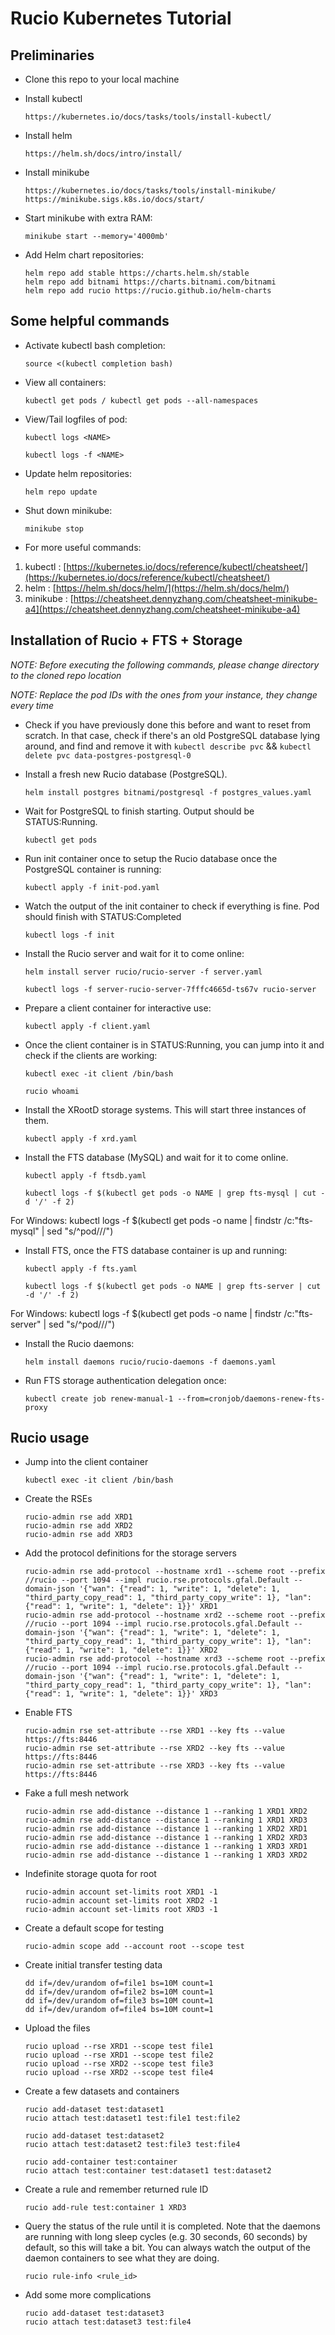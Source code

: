 # Rucio Kubernetes Tutorial

## Preliminaries

* Clone this repo to your local machine

* Install kubectl

      https://kubernetes.io/docs/tasks/tools/install-kubectl/

* Install helm

      https://helm.sh/docs/intro/install/

* Install minikube

      https://kubernetes.io/docs/tasks/tools/install-minikube/
	  https://minikube.sigs.k8s.io/docs/start/

* Start minikube with extra RAM:

      minikube start --memory='4000mb'

* Add Helm chart repositories:

      helm repo add stable https://charts.helm.sh/stable
      helm repo add bitnami https://charts.bitnami.com/bitnami
      helm repo add rucio https://rucio.github.io/helm-charts

## Some helpful commands

* Activate kubectl bash completion:

      source <(kubectl completion bash)

* View all containers:

      kubectl get pods / kubectl get pods --all-namespaces

* View/Tail logfiles of pod:

      kubectl logs <NAME>

      kubectl logs -f <NAME>

* Update helm repositories:

      helm repo update

* Shut down minikube:

      minikube stop
      
* For more useful commands:
1. kubectl : [https://kubernetes.io/docs/reference/kubectl/cheatsheet/](https://kubernetes.io/docs/reference/kubectl/cheatsheet/)
2. helm : [https://helm.sh/docs/helm/](https://helm.sh/docs/helm/)
3. minikube : [https://cheatsheet.dennyzhang.com/cheatsheet-minikube-a4](https://cheatsheet.dennyzhang.com/cheatsheet-minikube-a4)

## Installation of Rucio + FTS + Storage

_NOTE: Before executing the following commands, please change directory to the cloned repo location_

_NOTE: Replace the pod IDs with the ones from your instance, they change every time_

* Check if you have previously done this before and want to reset from scratch. In that case, check if there's an old PostgreSQL database lying around, and find and remove it with `kubectl describe pvc` && `kubectl delete pvc data-postgres-postgresql-0`

* Install a fresh new Rucio database (PostgreSQL).

      helm install postgres bitnami/postgresql -f postgres_values.yaml

* Wait for PostgreSQL to finish starting. Output should be STATUS:Running.

      kubectl get pods

* Run init container once to setup the Rucio database once the PostgreSQL container is running:

      kubectl apply -f init-pod.yaml

* Watch the output of the init container to check if everything is fine. Pod should finish with STATUS:Completed

      kubectl logs -f init

* Install the Rucio server and wait for it to come online:

      helm install server rucio/rucio-server -f server.yaml
      
      kubectl logs -f server-rucio-server-7fffc4665d-ts67v rucio-server

* Prepare a client container for interactive use:

      kubectl apply -f client.yaml

* Once the client container is in STATUS:Running, you can jump into it and check if the clients are working:

      kubectl exec -it client /bin/bash

      rucio whoami

* Install the XRootD storage systems. This will start three instances of them.

      kubectl apply -f xrd.yaml

* Install the FTS database (MySQL) and wait for it to come online.

      kubectl apply -f ftsdb.yaml
      
      kubectl logs -f $(kubectl get pods -o NAME | grep fts-mysql | cut -d '/' -f 2)
      
For Windows:
      kubectl logs -f $(kubectl get pods -o name | findstr /c:"fts-mysql" | sed "s/^pod\///")

* Install FTS, once the FTS database container is up and running:

      kubectl apply -f fts.yaml
      
      kubectl logs -f $(kubectl get pods -o NAME | grep fts-server | cut -d '/' -f 2)
      
For Windows:
      kubectl logs -f $(kubectl get pods -o name | findstr /c:"fts-server" | sed "s/^pod\///")

* Install the Rucio daemons:

      helm install daemons rucio/rucio-daemons -f daemons.yaml

* Run FTS storage authentication delegation once:

      kubectl create job renew-manual-1 --from=cronjob/daemons-renew-fts-proxy

## Rucio usage

* Jump into the client container

      kubectl exec -it client /bin/bash

* Create the RSEs

      rucio-admin rse add XRD1
      rucio-admin rse add XRD2
      rucio-admin rse add XRD3

* Add the protocol definitions for the storage servers

      rucio-admin rse add-protocol --hostname xrd1 --scheme root --prefix //rucio --port 1094 --impl rucio.rse.protocols.gfal.Default --domain-json '{"wan": {"read": 1, "write": 1, "delete": 1, "third_party_copy_read": 1, "third_party_copy_write": 1}, "lan": {"read": 1, "write": 1, "delete": 1}}' XRD1
      rucio-admin rse add-protocol --hostname xrd2 --scheme root --prefix //rucio --port 1094 --impl rucio.rse.protocols.gfal.Default --domain-json '{"wan": {"read": 1, "write": 1, "delete": 1, "third_party_copy_read": 1, "third_party_copy_write": 1}, "lan": {"read": 1, "write": 1, "delete": 1}}' XRD2
      rucio-admin rse add-protocol --hostname xrd3 --scheme root --prefix //rucio --port 1094 --impl rucio.rse.protocols.gfal.Default --domain-json '{"wan": {"read": 1, "write": 1, "delete": 1, "third_party_copy_read": 1, "third_party_copy_write": 1}, "lan": {"read": 1, "write": 1, "delete": 1}}' XRD3

* Enable FTS

      rucio-admin rse set-attribute --rse XRD1 --key fts --value https://fts:8446
      rucio-admin rse set-attribute --rse XRD2 --key fts --value https://fts:8446
      rucio-admin rse set-attribute --rse XRD3 --key fts --value https://fts:8446

* Fake a full mesh network

      rucio-admin rse add-distance --distance 1 --ranking 1 XRD1 XRD2
      rucio-admin rse add-distance --distance 1 --ranking 1 XRD1 XRD3
      rucio-admin rse add-distance --distance 1 --ranking 1 XRD2 XRD1
      rucio-admin rse add-distance --distance 1 --ranking 1 XRD2 XRD3
      rucio-admin rse add-distance --distance 1 --ranking 1 XRD3 XRD1
      rucio-admin rse add-distance --distance 1 --ranking 1 XRD3 XRD2

* Indefinite storage quota for root

      rucio-admin account set-limits root XRD1 -1
      rucio-admin account set-limits root XRD2 -1
      rucio-admin account set-limits root XRD3 -1

* Create a default scope for testing

      rucio-admin scope add --account root --scope test

* Create initial transfer testing data

      dd if=/dev/urandom of=file1 bs=10M count=1
      dd if=/dev/urandom of=file2 bs=10M count=1
      dd if=/dev/urandom of=file3 bs=10M count=1
      dd if=/dev/urandom of=file4 bs=10M count=1

* Upload the files

      rucio upload --rse XRD1 --scope test file1
      rucio upload --rse XRD1 --scope test file2
      rucio upload --rse XRD2 --scope test file3
      rucio upload --rse XRD2 --scope test file4

* Create a few datasets and containers

      rucio add-dataset test:dataset1
      rucio attach test:dataset1 test:file1 test:file2

      rucio add-dataset test:dataset2
      rucio attach test:dataset2 test:file3 test:file4

      rucio add-container test:container
      rucio attach test:container test:dataset1 test:dataset2

* Create a rule and remember returned rule ID

      rucio add-rule test:container 1 XRD3

* Query the status of the rule until it is completed. Note that the daemons are running with long sleep cycles (e.g. 30 seconds, 60 seconds) by default, so this will take a bit. You can always watch the output of the daemon containers to see what they are doing.

      rucio rule-info <rule_id>

* Add some more complications

      rucio add-dataset test:dataset3
      rucio attach test:dataset3 test:file4

